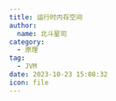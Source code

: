 ```yaml
---
title: 运行时内存空间
author: 
  name: 北斗星司
category: 
  - 原理
tag: 
  - JVM
date: 2023-10-23 15:08:32
icon: file
---
```


<!-- permalink: /JVM/ -->
